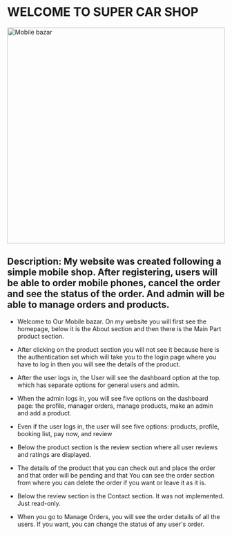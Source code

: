 
# WELCOME TO  SUPER CAR SHOP

<a href="https://mobilebazar.netlify.app/" target="_blank"><img src="https://i.ibb.co/8xszm9B/banner.png" width="100%" height="500px" alt="Mobile bazar"/></a>

## Description: My website was created following a simple mobile shop. After registering, users will be able to order mobile phones, cancel the order and see the status of the order. And admin will be able to manage orders and products.

+ Welcome to Our Mobile bazar. On my website you will first see the homepage, below it is the About section and then there is the Main Part product section.

+ After clicking on the product section you will not see it because here is the authentication set which will take you to the login page where you have to log in then you will see the details of the product.

+ After the user logs in, the User will see the dashboard option at the top.  which has separate options for general users and admin.

+ When the admin logs in, you will see five options on the dashboard page: the profile, manager orders, manage products, make an admin and add a product.

+ Even if the  user logs in, the user will see five options: products, profile,  booking list, pay now,  and review

+ Below the product section is the review section where all user reviews and ratings are displayed.

+ The details of the product that you can check out and place the order and that order will be pending and that You can see the order section from where you can delete the order if you want or leave it as it is.
 
+ Below the review section is the Contact section. It was not implemented. Just read-only.

+ When you go to Manage Orders, you will see the order details of all the users. If you want, you can change the status of any user's order. 